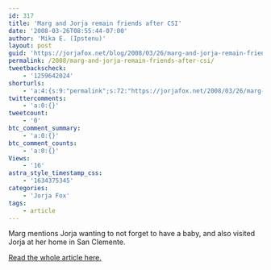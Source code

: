```yaml
---
id: 317
title: 'Marg and Jorja remain friends after CSI'
date: '2008-03-26T08:55:44-07:00'
author: 'Mika E. (Ipstenu)'
layout: post
guid: 'https://jorjafox.net/blog/2008/03/26/marg-and-jorja-remain-friends-after-csi/'
permalink: /2008/marg-and-jorja-remain-friends-after-csi/
tweetbackscheck:
    - '1259642024'
shorturls:
    - 'a:4:{s:9:"permalink";s:72:"https://jorjafox.net/2008/03/26/marg-and-jorja-remain-friends-after-csi/";s:7:"tinyurl";s:25:"http://tinyurl.com/knnve2";s:4:"isgd";s:18:"http://is.gd/53ZJb";s:5:"bitly";s:20:"http://bit.ly/6KoMFq";}'
twittercomments:
    - 'a:0:{}'
tweetcount:
    - '0'
btc_comment_summary:
    - 'a:0:{}'
btc_comment_counts:
    - 'a:0:{}'
Views:
    - '16'
astra_style_timestamp_css:
    - '1634375345'
categories:
    - 'Jorja Fox'
tags:
    - article
---
```


Marg mentions Jorja wanting to not forget to have a baby, and also visited Jorja at her home in San Clemente.

<a href="http://www.pittsburghlive.com/x/pittsburghtrib/living/s_558968.html">Read the whole article here.</a>